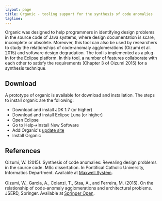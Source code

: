 ```yaml
---
layout: page
title: Organic - tooling support for the synthesis of code anomalies
tagline:
---
```


Organic was designed to help programmers in identifying design problems in the source code of Java systems, where design documentation is scare, incomplete or obsolete. Moreover, this tool can also be used by researchers to study the relationships of code-anomaly agglomerations (Oizumi et al. 2015) and software design degradation. The tool is implemented as a plug-in for the Eclipse platform. In this tool, a number of features collaborate with each other to satisfy the requirements (Chapter 3 of Oizumi 2015) for a synthesis technique. 

## Download

A prototype of organic is available for download and installation. The steps to install organic are the following:

- Download and install JDK 1.7 (or higher) <br/>
- Download and install Eclipse Luna (or higher) <br/>
- Open Eclipse <br/>
- Go to Help->Install New Software <br/>
- Add Organic's <a href="http://wnoizumi.github.io/organic/plugin">update site</a> <br/>
- Install Organic <br/>


## References

Oizumi, W. (2015). Synthesis of code anomalies: Revealing design problems in the source code. MSc dissertation. In Pontifical Catholic University, Informatics Department. Available at <a href="http://www.maxwell.vrac.puc-rio.br/25718/25718.PDF">Maxwell System</a>.<br/>
<br/>
Oizumi, W., Garcia, A., Colanzi, T., Staa, A., and Ferreira, M. (2015). On the relationship of code-anomaly agglomerations and architectural problems. JSERD, Springer. Available at <a href="http://jserd.springeropen.com/articles/10.1186/s40411-015-0025-y">Springer Open</a>.<br/>










